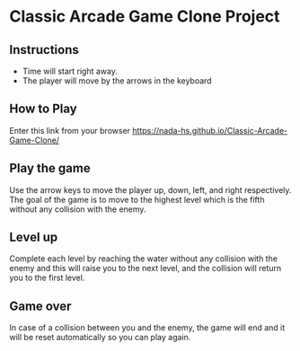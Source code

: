 # Classic Arcade Game Clone Project

## Instructions
- Time will start right away.
- The player will move by the arrows in the keyboard

## How to Play
 Enter this link from your browser  https://nada-hs.github.io/Classic-Arcade-Game-Clone/

## Play the game
Use the arrow keys to move the player up, down, left, and right respectively. The goal of the game is to move to the highest level which is the fifth without any collision with the enemy.

## Level up
Complete each level by reaching the water without any collision with the enemy and this will raise you to the next level, and the collision will return you to the first level.


## Game over
In case of a collision between you and the enemy, the game will end and it will be reset automatically so you can play again.


